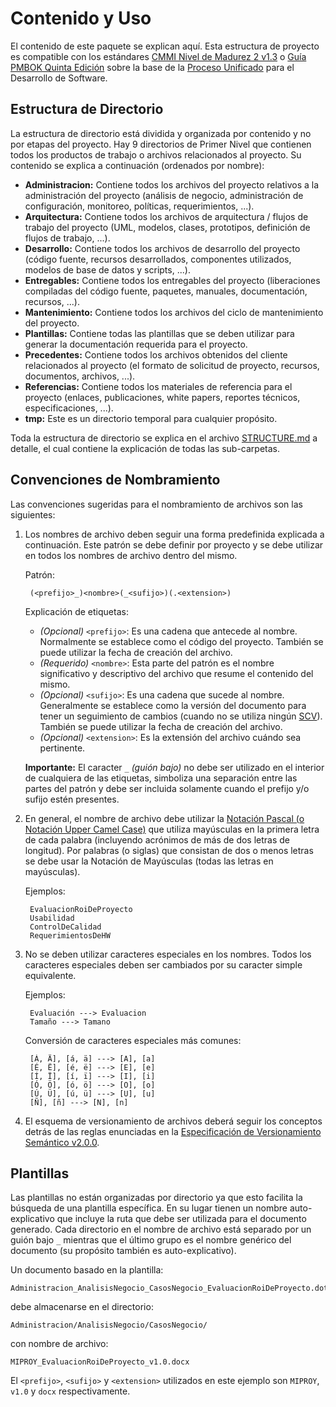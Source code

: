 # Contenido y Uso

El contenido de este paquete se explican aquí. Esta estructura de proyecto es compatible con los estándares [CMMI Nivel de Madurez 2 v1.3](CMMI.md) o [Guía PMBOK Quinta Edición](PMBOK.md) sobre la base de la [Proceso Unificado](UP.md) para el Desarrollo de Software.

## Estructura de Directorio

La estructura de directorio está dividida y organizada por contenido y no por etapas del proyecto. Hay 9 directorios de Primer Nivel que contienen todos los productos de trabajo o archivos relacionados al proyecto. Su contenido se explica a continuación (ordenados por nombre):

* **Administracion:** Contiene todos los archivos del proyecto relativos a la administración del proyecto (análisis de negocio, administración de configuración, monitoreo, políticas, requerimientos, ...).
* **Arquitectura:** Contiene todos los archivos de arquitectura / flujos de trabajo del proyecto (UML, modelos, clases, prototipos, definición de flujos de trabajo, ...).
* **Desarrollo:** Contiene todos los archivos de desarrollo del proyecto (código fuente, recursos desarrollados, componentes utilizados, modelos de base de datos y scripts, ...).
* **Entregables:** Contiene todos los entregables del proyecto (liberaciones compiladas del código fuente, paquetes, manuales, documentación, recursos, ...).
* **Mantenimiento:** Contiene todos los archivos del ciclo de mantenimiento del proyecto.
* **Plantillas:** Contiene todas las plantillas que se deben utilizar para generar la documentación requerida para el proyecto.
* **Precedentes:** Contiene todos los archivos obtenidos del cliente relacionados al proyecto (el formato de solicitud de proyecto, recursos, documentos, archivos, ...).
* **Referencias:** Contiene todos los materiales de referencia para el proyecto (enlaces, publicaciones, white papers, reportes técnicos, especificaciones, ...).
* **tmp:** Este es un directorio temporal para cualquier propósito.

Toda la estructura de directorio se explica en el archivo [STRUCTURE.md](STRUCTURE.md) a detalle, el cual contiene la explicación de todas las sub-carpetas.

## Convenciones de Nombramiento

Las convenciones sugeridas para el nombramiento de archivos son las siguientes:

1. Los nombres de archivo deben seguir una forma predefinida explicada a continuación. Este patrón se debe definir por proyecto y se debe utilizar en todos los nombres de archivo dentro del mismo.

	Patrón:
	
		(<prefijo>_)<nombre>(_<sufijo>)(.<extension>)
	
	Explicación de etiquetas:
	
	* _(Opcional)_ `<prefijo>`: Es una cadena que antecede al nombre. Normalmente se establece como el código del proyecto. También se puede utilizar la fecha de creación del archivo.
	* _(Requerido)_ `<nombre>`: Esta parte del patrón es el nombre significativo y descriptivo del archivo que resume el contenido del mismo.
	* _(Opcional)_ `<sufijo>`: Es una cadena que sucede al nombre. Generalmente se establece como la versión del documento para tener un seguimiento de cambios (cuando no se utiliza ningún [SCV](http://es.wikipedia.org/wiki/Control_de_versiones)). También se puede utilizar la fecha de creación del archivo.
	* _(Opcional)_ `<extension>`: Es la extensión del archivo cuándo sea pertinente.
	
	**Importante:** El caracter `_` _(guión bajo)_ no debe ser utilizado en el interior de cualquiera de las etiquetas, simboliza una separación entre las partes del patrón y debe ser incluida solamente cuando el prefijo y/o sufijo estén presentes.

2. En general, el nombre de archivo debe utilizar la [Notación Pascal (o Notación Upper Camel Case)](http://es.wikipedia.org/wiki/CamelCase) que utiliza mayúsculas en la primera letra de cada palabra (incluyendo acrónimos de más de dos letras de longitud). Por palabras (o siglas) que consistan de dos o menos letras se debe usar la Notación de Mayúsculas (todas las letras en mayúsculas).

	Ejemplos:
	
		EvaluacionRoiDeProyecto
		Usabilidad
		ControlDeCalidad
		RequerimientosDeHW

3. No se deben utilizar caracteres especiales en los nombres. Todos los caracteres especiales deben ser cambiados por su caracter simple equivalente.

	Ejemplos:
	
		Evaluación ---> Evaluacion
		Tamaño ---> Tamano
	
	Conversión de caracteres especiales más comunes:
	
		[Á, Ä], [á, ä] ---> [A], [a]
		[É, Ë], [é, ë] ---> [E], [e]
		[Í, Ï], [í, ï] ---> [I], [i]
		[Ó, Ö], [ó, ö] ---> [O], [o]
		[Ú, Ü], [ú, ü] ---> [U], [u]
		[Ñ], [ñ] ---> [N], [n]

4. El esquema de versionamiento de archivos deberá seguir los conceptos detrás de las reglas enunciadas en la [Especificación de Versionamiento Semántico v2.0.0](http://semver.org/spec/v2.0.0.html).

## Plantillas

Las plantillas no están organizadas por directorio ya que esto facilita la búsqueda de una plantilla específica. En su lugar tienen un nombre auto-explicativo que incluye la ruta que debe ser utilizada para el documento generado. Cada directorio en el nombre de archivo está separado por un guión bajo `_` mientras que el último grupo es el nombre genérico del documento (su propósito también es auto-explicativo).

Un documento basado en la plantilla:

	Administracion_AnalisisNegocio_CasosNegocio_EvaluacionRoiDeProyecto.dotx

debe almacenarse en el directorio:

	Administracion/AnalisisNegocio/CasosNegocio/

con nombre de archivo:

	MIPROY_EvaluacionRoiDeProyecto_v1.0.docx

El `<prefijo>`, `<sufijo>` y `<extension>` utilizados en este ejemplo son `MIPROY`, `v1.0` y `docx` respectivamente.